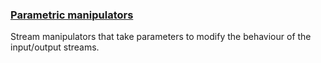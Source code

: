 ### [Parametric manipulators](https://cplusplus.com/reference/iomanip/)
Stream manipulators that take parameters to modify the behaviour of the input/output streams.
